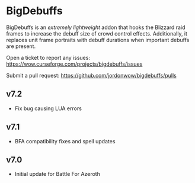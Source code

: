 # BigDebuffs

BigDebuffs is an _extremely lightweight_ addon that hooks the Blizzard raid frames to increase the debuff size of crowd control effects. Additionally, it replaces unit frame portraits with debuff durations when important debuffs are present.

Open a ticket to report any issues:
https://wow.curseforge.com/projects/bigdebuffs/issues

Submit a pull request:
https://github.com/jordonwow/bigdebuffs/pulls

## v7.2

* Fix bug causing LUA errors

## v7.1

* BFA compatibility fixes and spell updates

## v7.0

* Initial update for Battle For Azeroth
